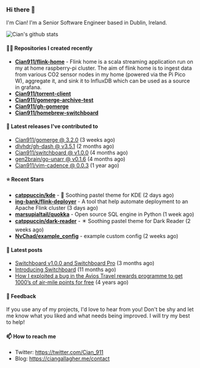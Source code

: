### Hi there 👋

I'm Cian! I'm a Senior Software Engineer based in Dublin, Ireland.

![Cian's github stats](https://github-readme-stats.vercel.app/api?username=CIan911&theme=dracula&show_icons=true)

#### 👨‍💻 Repositories I created recently
- **[Cian911/flink-home](https://github.com/Cian911/flink-home)** - Flink home is a scala streaming application run on my at home raspberry-pi cluster. The aim of flink home is to ingest data from various CO2 sensor nodes in my home (powered via the Pi Pico W), aggregate it, and sink it to InfluxDB which can be used as a source in grafana.
- **[Cian911/torrent-client](https://github.com/Cian911/torrent-client)**
- **[Cian911/gomerge-archive-test](https://github.com/Cian911/gomerge-archive-test)**
- **[Cian911/gh-gomerge](https://github.com/Cian911/gh-gomerge)**
- **[Cian911/homebrew-switchboard](https://github.com/Cian911/homebrew-switchboard)**

#### 🚀 Latest releases I've contributed to


- [Cian911/gomerge @ 3.2.0](https://github.com/Cian911/gomerge/releases/tag/3.2.0) (3 weeks ago)
- [dlvhdr/gh-dash @ v3.5.1](https://github.com/dlvhdr/gh-dash/releases/tag/v3.5.1) (2 months ago)
- [Cian911/switchboard @ v1.0.0](https://github.com/Cian911/switchboard/releases/tag/v1.0.0) (4 months ago)
- [gen2brain/go-unarr @ v0.1.6](https://github.com/gen2brain/go-unarr/releases/tag/v0.1.6) (4 months ago)
- [Cian911/vim-cadence @ 0.0.3](https://github.com/Cian911/vim-cadence/releases/tag/0.0.3) (1 year ago)

#### ⭐ Recent Stars


- **[catppuccin/kde](https://github.com/catppuccin/kde)** - 🌻 Soothing pastel theme for KDE (2 days ago)
- **[ing-bank/flink-deployer](https://github.com/ing-bank/flink-deployer)** - A tool that help automate deployment to an Apache Flink cluster (3 days ago)
- **[marsupialtail/quokka](https://github.com/marsupialtail/quokka)** - Open source SQL engine in Python (1 week ago)
- **[catppuccin/dark-reader](https://github.com/catppuccin/dark-reader)** - ✴️ Soothing pastel theme for Dark Reader (2 weeks ago)
- **[NvChad/example_config](https://github.com/NvChad/example_config)** - example custom config  (2 weeks ago)

#### 📄 Latest posts
- [Switchboard v1.0.0 and Switchboard Pro](https://ciangallagher.me/2022/09/17/Switchboard-v1-and-pro/) (3 months ago)
- [Introducing Switchboard](https://ciangallagher.me/2022/01/28/Introducing-switchboard/) (11 months ago)
- [How I exploited a bug in the Avios Travel rewards programme to get 1000’s of air-mile points for free](https://ciangallagher.me/2018/04/21/How-i-exploited-a-bug-in-the-avios-travel-rewards-system/) (4 years ago)

#### 💬 Feedback

If you use any of my projects, I'd love to hear from you! Don't be shy and let me know what you liked
and what needs being improved. I will try my best to help!

#### 📫 How to reach me

- Twitter: https://twitter.com/Cian_911
- Blog: https://ciangallagher.me/contact
